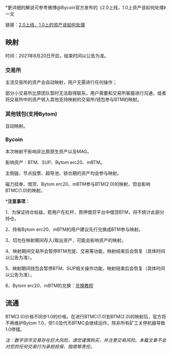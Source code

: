 *更详细的解说可参考微博@Bycoin官方发布的《2.0上线，1.0上资产该如何处理》一文 

链接：[2.0上线，1.0上的资产该如何处理](https://weibo.com/ttarticle/x/m/show/id/2309404669054282760435?_wb_client_=1)

## 映射

时间：2021年8月20日开启，结束时间以公告为准。

### 交易所

主流交易所的资产会自动映射，用户无需进行任何操作；

部分小交易所比原团队暂时无法取得联系，用户需要和交易所客服进行沟通，或者将交易所中的资产转入其他支持映射的交易所/钱包参与BTM的映射。

### 其他钱包(支持Bytom)

自动映射。

### Bycoin

本次映射不影响非比原原生资产以及MAG。

影响资产：BTM、SUP、Bytom erc20、mBTM。

主侧链、节点投票、超导池、锁仓期的资产均会参与映射。

磁力挂单、借贷、Bytom erc20、mBTM参与BTM(2.0)的映射，但会影响BTMC(1.0)的映射。

***注意事项：**

1、为保证持仓权益，若用户在杠杆、质押借贷平台中借贷BTM，将不统计此部分持仓。

2、持有Bytom erc20、mBTM的用户建议先行兑换成BTM参与映射。

3、切勿在映射期间存入/取出资产，可能会影响资产的映射。

4、映射期间交易所会暂停BTM充提、交易等功能，映射结束后会恢复（具体时间以公告为准）。

5、映射期间钱包会暂停BTM、SUP相关操作功能，映射结束后会恢复（具体时间以公告为准）。

6、Bytom erc20、mBTM的兑换：[兑换教程](https://m.weibo.cn/7610621226/4668295498696140)

## 流通

BTM(2.0)价格不同步1.0的价格。在进行BTMC(1.0)到BTM(2.0)的映射后，官方将不再维护Bytom 1.0，但1.0及代币BTMC会继续运作，除非所有矿工关停机器导致1.0停摆。

*注：数字货币交易存在巨大风险，请您谨慎购买，并注意交易风险。本篇文章不会对您的任何交易行为承担担保、赔偿等责任。*